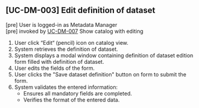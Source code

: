 [UC-DM-003] Edit definition of dataset
---

[pre] User is logged-in as Metadata Manager<br>
[pre] invoked by [UC-DM-007](UC-DM-007.md) Show catalog with editing

1. User click “Edit“ (pencil) icon on catalog view.
2. System retrieves the definition of dataset.
3. System displays a modal window containing definition of dataset edition form filled with definition of dataset.
4. User edits the fields of the form.
5. User clicks the "Save dataset definition" button on form to submit the form.
6. System validates the entered information:
   - Ensures all mandatory fields are completed.
   - Verifies the format of the entered data.